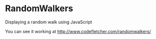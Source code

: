 # RandomWalkers
Displaying a random walk using JavaScript

You can see it working at http://www.codefletcher.com/randomwalkers/
